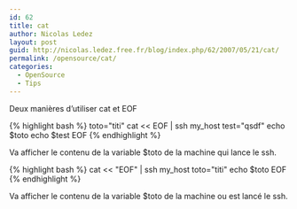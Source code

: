 ```yaml
---
id: 62
title: cat
author: Nicolas Ledez
layout: post
guid: http://nicolas.ledez.free.fr/blog/index.php/62/2007/05/21/cat/
permalink: /opensource/cat/
categories:
  - OpenSource
  - Tips
---
```

Deux manières d&rsquo;utiliser cat et EOF

{% highlight bash %}
toto="titi"
cat << EOF | ssh my_host
test="qsdf"
echo $toto
echo \$test
EOF
{% endhighlight %}

Va afficher le contenu de la variable $toto de la machine qui lance le ssh.

{% highlight bash %}
cat << "EOF" | ssh my_host
toto="titi"
echo $toto
EOF
{% endhighlight %}

Va afficher le contenu de la variable $toto de la machine ou est lancé le ssh.
